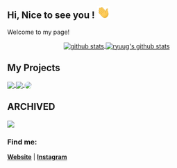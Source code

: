 <h2> Hi, Nice to see you ! <img src="https://github.com/ABSphreak/ABSphreak/blob/master/gifs/Hi.gif" width="30px"></h2>

Welcome to my page! 

<p align="center">
  <a href="https://github.com/ayouree/">
   <img align="center" height="140px" src="https://github-readme-stats.vercel.app/api/top-langs/?username=MineCuta1107&layout=compact&title_color=8B64FF&theme=synthwave" alt="github stats"/>
   </a>
   <a href="https://github.com/ayouree/">
   <img align="center" height="140px" src="https://github-readme-stats.vercel.app/api?username=MineCuta1107&hide=issues&count_private=true&show_icons=true&title_color=8B64FF&icon_color=8B64FF&theme=synthwave" alt="ryuug's github stats" />
   </a>
</p>

## My Projects
<a href="https://github.com/MineCuta1107/Nishimiya">
  <img align="center" src="https://github-readme-stats.vercel.app/api/pin/?username=MineCuta1107&repo=Nishimiya&theme=synthwave&show_owner=true" />
</a>
<a href="https://github.com/MineCuta1107/RentCar">
  <img align="center" src="https://github-readme-stats.vercel.app/api/pin/?username=MineCuta1107&repo=RentCar&theme=synthwave&show_owner=true" />
</a>
<a href="https://nehaichi.minecuta.com">
  <img align="center" src="https://c10.patreonusercontent.com/4/patreon-media/p/campaign/3104065/192eaeb77e87475e9b42875e07f73bdd/eyJ3IjoxNjAwLCJ3ZSI6MX0%3D/5.jpg?token-hash=C0PmKhw0LNtTZ1Rsc7jLp_HHH2fsztVNlPtuLAl7CpE%3D&token-time=1748995200" style="width: 400px; border-radius: 8px;" />
</a>
<h2>ARCHIVED</h2>
<a href="https://github.com/MineCuta1107/Mine-Cuta-Support">
  <img align="center" src="https://github-readme-stats.vercel.app/api/pin/?username=MineCuta1107&repo=Mine-Cuta-Support&theme=synthwave&show_owner=true" />
</a>

<p align="center">
<h3 dir="auto">Find me:</h3>
  <strong><a href="https://minecuta.com">Website</a></strong> |
  <strong><a href="https://instagram.com/mine_cuta">Instagram</a></strong> 
</p>
